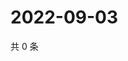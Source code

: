 # 2022-09-03

共 0 条

<!-- BEGIN WEIBO -->
<!-- 最后更新时间 Sat Sep 03 2022 23:01:24 GMT+0800 (China Standard Time) -->

<!-- END WEIBO -->
